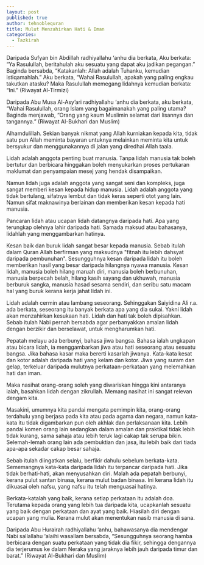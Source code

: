 ```yaml
---
layout: post
published: true
author: tehnoblequran
title: Mulut Menzahirkan Hati & Iman
categories:
  - Tazkirah
---
```

Daripada Sufyan bin Abdillah radhiyallahu ‘anhu dia berkata, Aku berkata: “Ya Rasulullah, beritahulah aku sesuatu yang dapat aku jadikan pegangan.” Baginda bersabda, “Katakanlah: Allah adalah Tuhanku, kemudian istiqamahlah.” Aku berkata, “Wahai Rasulullah, apakah yang paling engkau takutkan atasku? Maka Rasulullah memegang lidahnya kemudian berkata: “Ini.” (Riwayat Al-Tirmizi)

Daripada Abu Musa Al-Asy’ari radhiyallahu ‘anhu dia berkata, aku berkata, “Wahai Rasulullah, orang Islam yang bagaimanakah yang paling utama? Baginda menjawab, “Orang yang kaum Muslimin selamat dari lisannya dan tangannya.” (Riwayat Al-Bukhari dan Muslim)

Alhamdulillah. Sekian banyak nikmat yang Allah kurniakan kepada kita, tidak satu pun Allah meminta bayaran untuknya melainkan meminta kita untuk bersyukur dan menggunakannya di jalan yang diredhai Allah taala.

Lidah adalah anggota penting buat manusia. Tanpa lidah manusia tak boleh bertutur dan berbicara hinggakan boleh menyukarkan proses pertukaran maklumat dan penyampaian mesej yang hendak disampaikan.

Namun lidah juga adalah anggota yang sangat seni dan kompleks, juga sangat memberi kesan kepada hidup manusia. Lidah adalah anggota yang tidak bertulang, sifatnya lembut dan tidak keras seperti otot yang lain. Namun sifat maknawinya berlainan dan memberikan kesan kepada hati manusia.

Pancaran lidah atau ucapan lidah datangnya daripada hati. Apa yang terungkap olehnya lahir daripada hati. Samada maksud atau bahasanya, lidahlah yang menggambarkan hatinya.

Kesan baik dan buruk lidah sangat besar kepada manusia. Sebab itulah dalam Quran Allah berfirman yang maksudnya "fitnah itu lebih dahsyat daripada pembunuhan". Sesungguhnya kesan daripada lidah itu boleh memberikan hasil yang besar daripada hilangnya nyawa manusia. Kesan lidah, manusia boleh hilang maruah diri, manusia boleh berbunuhan, manusia berpecah belah, hilang kasih sayang dan ukhuwah, manusia berburuk sangka, manusia hasad sesama sendiri, dan seribu satu macam hal yang buruk kerana kerja jahat lidah ini.

Lidah adalah cermin atau lambang seseorang. Sehinggakan Saiyidina Ali r.a. ada berkata, seseorang itu banyak berkata apa yang dia sukai. Yakni lidah akan menzahirkan kesukaan hati. Lidah dan hati tak boleh dipisahkan. Sebab itulah Nabi pernah bersabda agar perbanyakkan amalan lidah dengan berzikir dan berselawat, untuk mengharumkan hati.

Pepatah melayu ada berbunyi, bahasa jiwa bangsa. Bahasa ialah ungkapan atau bicara lidah, ia menggambarkan jiwa atau hati seseorang atau sesuatu bangsa. Jika bahasa kasar maka bererti kasarlah jiwanya. Kata-kata kesat dan kotor adalah daripada hati yang kelam dan kotor. Jiwa yang suram dan gelap, terkeluar daripada mulutnya perkataan-perkataan yang melemahkan hati dan iman.

Maka nasihat orang-orang soleh yang diwariskan hingga kini antaranya ialah, basahkan lidah dengan zikrullah. Memang nasihat ini sangat relevan dengam kita.

Masakini, umumnya kita pandai mengata pemimpin kita, orang-orang terdahulu yang berjasa pada kita atau pada agama dan negara, namun kata-kata itu tidak digambarkan pun oleh akhlak dan perlaksanaan kita. Lebih pandai komen orang lain sedangkan dalam amalan dan praktikal tidak lebih tidak kurang, sama sahaja atau lebih teruk lagi cakap tak serupa bikin. Selemah-lemah orang lain ada pembuktian dan jasa, itu lebih baik dari tiada apa-apa sekadar cakap besar sahaja.

Sebab itulah diingatkan selalu, berfikir dahulu sebelum berkata-kata. Sememangnya kata-kata daripada lidah itu terpancar daripada hati. Jika tidak berhati-hati, akan menyusahkan diri. Malah ada pepatah berbunyi, kerana pulut santan binasa, kerana mulut badan binasa. Ini kerana lidah itu dikuasai oleh nafsu, yang nafsu itu telah menguasai hatinya.

Berkata-katalah yang baik, kerana setiap perkataan itu adalah doa. Terutama kepada orang yang lebih tua daripada kita, ucapkanlah sesuatu yang baik dengan perkataan dan ayat yang baik. Hiasilah diri dengan ucapan yang mulia. Kerana mulut akan menentukan nasib manusia di sana.

Daripada Abu Hurairah radhiyallahu ‘anhu, bahawasanya dia mendengar Nabi sallallahu ‘alaihi wasallam bersabda, “Sesungguhnya seorang hamba berbicara dengan suatu perkataan yang tidak dia fikir, sehingga dengannya dia terjerumus ke dalam Neraka yang jaraknya lebih jauh daripada timur dan barat.” (Riwayat Al-Bukhari dan Muslim)
